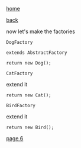 [home](./page01.md)

[back](./page04.md)

now let's make the factories

```
DogFactory
```

```
extends AbstractFactory
```


```
return new Dog();
```


```
CatFactory
```
extend it

```
return new Cat();
```

```
BirdFactory
```

extend it


```
return new Bird();
```

[page 6](./page06.md)
